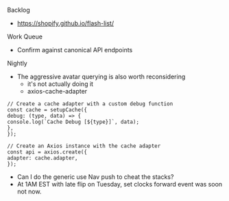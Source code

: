 Backlog
* https://shopify.github.io/flash-list/

Work Queue
* Confirm against canonical API endpoints

Nightly
* The aggressive avatar querying is also worth reconsidering
  * it's not actually doing it
  * axios-cache-adapter
```
// Create a cache adapter with a custom debug function
const cache = setupCache({
debug: (type, data) => {
console.log(`Cache Debug [${type}]`, data);
},
});

// Create an Axios instance with the cache adapter
const api = axios.create({
adapter: cache.adapter,
});
```
* Can I do the generic use Nav push to cheat the stacks?
* At 1AM EST with late flip on Tuesday, set clocks forward event was soon not now.
